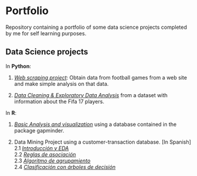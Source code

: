 # Portfolio
Repository containing a portfolio of some data science projects completed by me for self learning purposes. 


## Data Science projects

In **Python**:
1. [*Web scraping project*](https://github.com/Ricard31/Portfolio/blob/master/Web_scraping_project.ipynb): Obtain data from football games from a web site and make simple analysis on that data.

2. [*Data Cleaning & Exploratory Data Analysis*](https://github.com/Ricard31/Portfolio/blob/master/Fifa17_analysis.ipynb) from a dataset with information about the Fifa 17 players.

In **R**:
1. [*Basic Analysis and visualization*](https://github.com/Ricard31/Portfolio/blob/master/Project_Gapminder.R) using a database contained in the package gapminder.

2. Data Mining Project using a customer-transaction database. [In Spanish]   
    2.1 [*Introducción y EDA*](https://github.com/Ricard31/Portfolio/blob/master/Informe_introduccion.html)  
    2.2 [*Reglas de asociación*](https://github.com/Ricard31/Portfolio/blob/master/Informe_reglas_asociacion.html)  
    2.3 [*Algoritmo de agrupamiento*](https://github.com/Ricard31/Portfolio/blob/master/Informe_algoritmo_agrupamiento.html)  
    2.4 [*Clasificación con árboles de decisión*](https://github.com/Ricard31/Portfolio/blob/master/Informe_algoritmo_clasificacion.html)  
    

